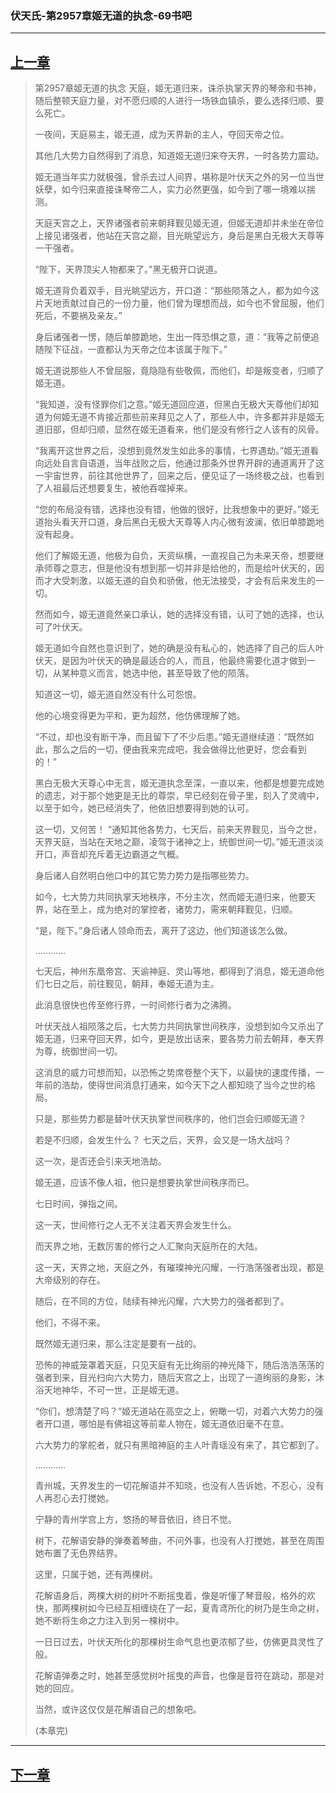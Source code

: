 ### 伏天氏-第2957章姬无道的执念-69书吧

--------
[上一章](./78556a5a078110548693022b47fcce3f.md)
--------


>
>
>
>第2957章姬无道的执念
>天庭，姬无道归来，诛杀执掌天界的琴帝和书神，随后整顿天庭力量，对不愿归顺的人进行一场铁血镇杀，要么选择归顺、要么死亡。
>
>一夜间，天庭易主，姬无道，成为天界新的主人，夺回天帝之位。
>
>其他几大势力自然得到了消息，知道姬无道归来夺天界，一时各势力震动。
>
>姬无道当年实力就极强，曾杀去过人间界，堪称是叶伏天之外的另一位当世妖孽，如今归来直接诛琴帝二人，实力必然更强，如今到了哪一境难以揣测。
>
>天庭天宫之上，天界诸强者前来朝拜觐见姬无道，但姬无道却并未坐在帝位上接见诸强者，他站在天宫之巅，目光眺望远方，身后是黑白无极大天尊等一干强者。
>
>“陛下，天界顶尖人物都来了。”黑无极开口说道。
>
>姬无道背负着双手，目光眺望远方，开口道：“那些陨落之人，都为如今这片天地贡献过自己的一份力量，他们曾为理想而战，如今也不曾屈服，他们死后，不要祸及亲友。”
>
>身后诸强者一愣，随后单膝跪地，生出一阵恐惧之意，道：“我等之前便追随陛下征战，一直都认为天帝之位本该属于陛下。”
>
>姬无道说那些人不曾屈服，竟隐隐有些敬佩，而他们，却是叛变者，归顺了姬无道。
>
>“我知道，没有怪罪你们之意。”姬无道回应道，但黑白无极大天尊他们却知道为何姬无道不肯接近那些前来拜见之人了，那些人中，许多都并非是姬无道旧部，但却归顺，显然在姬无道看来，他们是没有修行之人该有的风骨。
>
>“我离开这世界之后，没想到竟然发生如此多的事情，七界遇劫。”姬无道看向远处自言自语道，当年战败之后，他通过那条外世界开辟的通道离开了这一宇宙世界，前往其他世界了，回来之后，便见证了一场终极之战，也看到了人祖最后还想要复生，被他吞噬掉来。
>
>“您的布局没有错，选择也没有错，他做的很好，比我想象中的更好。”姬无道抬头看天开口道，身后黑白无极大天尊等人内心微有波澜，依旧单膝跪地没有起身。
>
>他们了解姬无道，他极为自负，天资纵横，一直视自己为未来天帝，想要继承师尊之意志，但是他没有想到那一切并非是给他的，而是给叶伏天的，因而才大受刺激，以姬无道的自负和骄傲，他无法接受，才会有后来发生的一切。
>
>然而如今，姬无道竟然亲口承认，她的选择没有错，认可了她的选择，也认可了叶伏天。
>
>姬无道如今自然也意识到了，她的确是没有私心的，她选择了自己的后人叶伏天，是因为叶伏天的确是最适合的人，而且，他最终需要化道才做到一切，从某种意义而言，她选中他，甚至导致了他的陨落。
>
>知道这一切，姬无道自然没有什么可怨恨。
>
>他的心境变得更为平和，更为超然，他仿佛理解了她。
>
>“不过，却也没有断干净，而且留下了不少后患。”姬无道继续道：“既然如此，那么之后的一切，便由我来完成吧，我会做得比他更好，您会看到的！”
>
>黑白无极大天尊心中无言，姬无道执念至深，一直以来，他都是想要完成她的遗志，对于那个她更是无比的尊崇，早已经刻在骨子里，刻入了灵魂中，以至于如今，她已经消失了，他依旧想要得到她的认可。
>
>这一切，又何苦！
>“通知其他各势力，七天后，前来天界觐见，当今之世，天界天庭，当站在天地之巅，凌驾于诸神之上，统御世间一切。”姬无道淡淡开口，声音却充斥着无边霸道之气概。
>
>身后诸人自然明白他口中的其它势力势力是指哪些势力。
>
>如今，七大势力共同执掌天地秩序，不分主次，然而姬无道归来，他要天界，站在至上，成为绝对的掌控者，诸势力，需来朝拜觐见，归顺。
>
>“是，陛下。”身后诸人领命而去，离开了这边，他们知道该怎么做。
>
>…………
>
>七天后，神州东凰帝宫、天谕神庭、灵山等地，都得到了消息，姬无道命他们七日之后，前往觐见，朝拜，奉姬无道为主。
>
>此消息很快也传至修行界，一时间修行者为之沸腾。
>
>叶伏天战人祖陨落之后，七大势力共同执掌世间秩序，没想到如今又杀出了姬无道，归来夺回天界，如今，更是放出话来，要各势力前去朝拜，奉天界为尊，统御世间一切。
>
>这消息的威力可想而知，以恐怖之势席卷整个天下，以最快的速度传播，一年前的浩劫，使得世间消息打通来，如今天下之人都知晓了当今之世的格局。
>
>只是，那些势力都是替叶伏天执掌世间秩序的，他们岂会归顺姬无道？
>
>若是不归顺，会发生什么？
>七天之后，天界，会又是一场大战吗？
>
>这一次，是否还会引来天地浩劫。
>
>姬无道，应该不像人祖，他只是想要执掌世间秩序而已。
>
>七日时间，弹指之间。
>
>这一天，世间修行之人无不关注着天界会发生什么。
>
>而天界之地，无数厉害的修行之人汇聚向天庭所在的大陆。
>
>这一天，天界之地，天庭之外，有璀璨神光闪耀，一行浩荡强者出现，都是大帝级别的存在。
>
>随后，在不同的方位，陆续有神光闪耀，六大势力的强者都到了。
>
>他们，不得不来。
>
>既然姬无道归来，那么注定是要有一战的。
>
>恐怖的神威笼罩着天庭，只见天庭有无比绚丽的神光降下，随后浩浩荡荡的强者到来，目光扫向六大势力，随后天宫之上，出现了一道绚丽的身影，沐浴天地神华，不可一世，正是姬无道。
>
>“你们，想清楚了吗？”姬无道站在高空之上，俯瞰一切，对着六大势力的强者开口道，哪怕是有佛祖这等前辈人物在，姬无道依旧毫不在意。
>
>六大势力的掌舵者，就只有黑暗神庭的主人叶青瑶没有来了，其它都到了。
>
>…………
>
>青州城，天界发生的一切花解语并不知晓，也没有人告诉她，不忍心，没有人再忍心去打搅她。
>
>宁静的青州学宫上方，悠扬的琴音依旧，终日不觉。
>
>树下，花解语安静的弹奏着琴曲，不问外事，也没有人打搅她，甚至在周围她布置了无色界结界。
>
>这里，只属于她，还有两棵树。
>
>花解语身后，两棵大树的树叶不断摇曳着，像是听懂了琴音般，格外的欢快，那两棵树如今已经互相缠绕在了一起，夏青鸢所化的树乃是生命之树，她不断将生命之力注入到另一棵树中。
>
>一日日过去，叶伏天所化的那棵树生命气息也更浓郁了些，仿佛更具灵性了般。
>
>花解语弹奏之时，她甚至感觉树叶摇曳的声音，也像是音符在跳动，那是对她的回应。
>
>当然，或许这仅仅是花解语自己的想象吧。
>
>(本章完)
>
>

--------
[下一章](./0f2c2eed9d72d1cb8984c4f9757908eb.md)
--------
